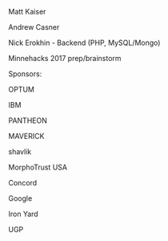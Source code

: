 Matt Kaiser

Andrew Casner

Nick Erokhin - Backend (PHP, MySQL/Mongo)


Minnehacks 2017 prep/brainstorm


Sponsors:

OPTUM

IBM

PANTHEON

MAVERICK

shavlik

MorphoTrust USA

Concord

Google

Iron Yard

UGP
